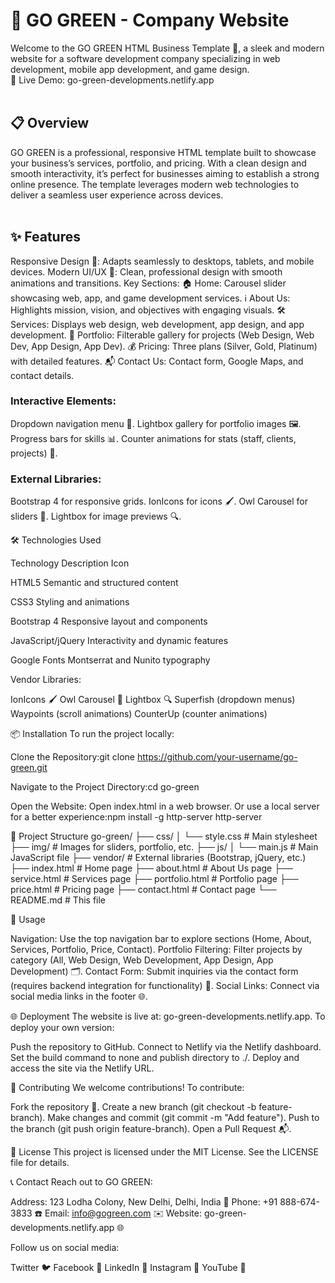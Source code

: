 <h1>🌿 GO GREEN - Company Website</h1>
Welcome to the GO GREEN HTML Business Template 🚀, a sleek and modern website for a software development company specializing in web development, mobile app development, and game design.<br>
🔗 Live Demo: go-green-developments.netlify.app
<br>
<br>
<h2><strong>📋 Overview</strong></h2>
GO GREEN is a professional, responsive HTML template built to showcase your business’s services, portfolio, and pricing. With a clean design and smooth interactivity, it’s perfect for businesses aiming to establish a strong online presence. The template leverages modern web technologies to deliver a seamless user experience across devices.

  
  
  
<br>
<br>


<h2><b>✨ Features</b></h2>

Responsive Design 📱: Adapts seamlessly to desktops, tablets, and mobile devices.
Modern UI/UX 🎨: Clean, professional design with smooth animations and transitions.
Key Sections:
🏠 Home: Carousel slider showcasing web, app, and game development services.
ℹ️ About Us: Highlights mission, vision, and objectives with engaging visuals.
🛠️ Services: Displays web design, web development, app design, and app development.
📸 Portfolio: Filterable gallery for projects (Web Design, Web Dev, App Design, App Dev).
💰 Pricing: Three plans (Silver, Gold, Platinum) with detailed features.
📬 Contact Us: Contact form, Google Maps, and contact details.


<h3>Interactive Elements:</h3>
Dropdown navigation menu 📜.
Lightbox gallery for portfolio images 🖼️.
Progress bars for skills 📊.
Counter animations for stats (staff, clients, projects) 🔢.


<h3>External Libraries:</h3>
Bootstrap 4 for responsive grids.
IonIcons for icons 🖌️.
Owl Carousel for sliders 🎠.
Lightbox for image previews 🔍.




🛠️ Technologies Used



Technology
Description
Icon



HTML5
Semantic and structured content



CSS3
Styling and animations



Bootstrap 4
Responsive layout and components



JavaScript/jQuery
Interactivity and dynamic features



Google Fonts
Montserrat and Nunito typography



Vendor Libraries:

IonIcons 🖌️
Owl Carousel 🎠
Lightbox 🔍
Superfish (dropdown menus)
Waypoints (scroll animations)
CounterUp (counter animations)


📦 Installation
To run the project locally:

Clone the Repository:git clone https://github.com/your-username/go-green.git


Navigate to the Project Directory:cd go-green


Open the Website:
Open index.html in a web browser.
Or use a local server for a better experience:npm install -g http-server
http-server






📂 Project Structure
go-green/
├── css/
│   └── style.css           # Main stylesheet
├── img/                   # Images for sliders, portfolio, etc.
├── js/
│   └── main.js            # Main JavaScript file
├── vendor/                # External libraries (Bootstrap, jQuery, etc.)
├── index.html             # Home page
├── about.html             # About Us page
├── service.html           # Services page
├── portfolio.html         # Portfolio page
├── price.html             # Pricing page
├── contact.html           # Contact page
└── README.md              # This file


🚀 Usage

Navigation: Use the top navigation bar to explore sections (Home, About, Services, Portfolio, Price, Contact).
Portfolio Filtering: Filter projects by category (All, Web Design, Web Development, App Design, App Development) 🗂️.
Contact Form: Submit inquiries via the contact form (requires backend integration for functionality) 📧.
Social Links: Connect via social media links in the footer 🌐.


🌐 Deployment
The website is live at: go-green-developments.netlify.app.
To deploy your own version:

Push the repository to GitHub.
Connect to Netlify via the Netlify dashboard.
Set the build command to none and publish directory to ./.
Deploy and access the site via the Netlify URL.


🤝 Contributing
We welcome contributions! To contribute:

Fork the repository 🍴.
Create a new branch (git checkout -b feature-branch).
Make changes and commit (git commit -m "Add feature").
Push to the branch (git push origin feature-branch).
Open a Pull Request 📬.


📜 License
This project is licensed under the MIT License. See the LICENSE file for details.

📞 Contact
Reach out to GO GREEN:

Address: 123 Lodha Colony, New Delhi, Delhi, India 📍
Phone: +91 888-674-3833 ☎️
Email: info@gogreen.com ✉️
Website: go-green-developments.netlify.app 🌐

Follow us on social media:

Twitter 🐦
Facebook 📘
LinkedIn 💼
Instagram 📸
YouTube 🎥



  
  
